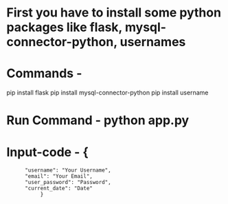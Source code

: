 # First you have to install some python packages like flask, mysql-connector-python, usernames

# Commands - 
pip install flask
pip install mysql-connector-python
pip install username

# Run Command - python app.py


# Input-code - {
          "username": "Your Username",
          "email": "Your Email",
          "user_password": "Password",
          "current_date": "Date"
               }
